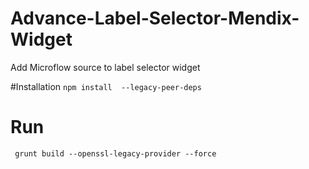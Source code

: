 # Advance-Label-Selector-Mendix-Widget
Add Microflow source to label selector widget

#Installation
`npm install  --legacy-peer-deps`

# Run
` grunt build --openssl-legacy-provider --force`
